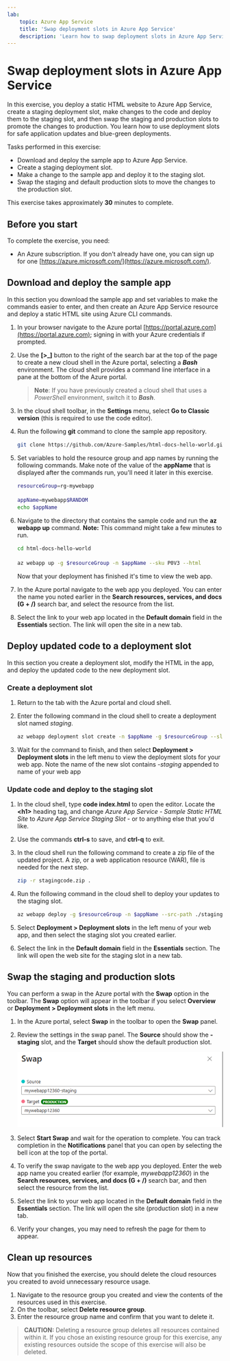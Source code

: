 ```yaml
---
lab:
    topic: Azure App Service
    title: 'Swap deployment slots in Azure App Service'
    description: 'Learn how to swap deployment slots in Azure App Service. In this exercise you: deploy a simple app to App Service; make a small change to the app and deploy that to a staging slot; and finally swap the slots so the updated app is in production.'
---
```


# Swap deployment slots in Azure App Service

In this exercise, you deploy a static HTML website to Azure App Service, create a staging deployment slot, make changes to the code and deploy them to the staging slot, and then swap the staging and production slots to promote the changes to production. You learn how to use deployment slots for safe application updates and blue-green deployments.

Tasks performed in this exercise:

* Download and deploy the sample app to Azure App Service.
* Create a staging deployment slot.
* Make a change to the sample app and deploy it to the staging slot.
* Swap the staging and default production slots to move the changes to the production slot.

This exercise takes approximately **30** minutes to complete.

## Before you start

To complete the exercise, you need:

* An Azure subscription. If you don't already have one, you can sign up for one [https://azure.microsoft.com/](https://azure.microsoft.com/).

## Download and deploy the sample app

In this section you download the sample app and set variables to make the commands easier to enter, and then create an Azure App Service resource and deploy a static HTML site using Azure CLI commands.

1. In your browser navigate to the Azure portal [https://portal.azure.com](https://portal.azure.com); signing in with your Azure credentials if prompted.

1. Use the **[\>_]** button to the right of the search bar at the top of the page to create a new cloud shell in the Azure portal, selecting a ***Bash*** environment. The cloud shell provides a command line interface in a pane at the bottom of the Azure portal.

    > **Note**: If you have previously created a cloud shell that uses a *PowerShell* environment, switch it to ***Bash***.

1. In the cloud shell toolbar, in the **Settings** menu, select **Go to Classic version** (this is required to use the code editor).

1. Run the following **git** command to clone the sample app repository.

    ```bash
    git clone https://github.com/Azure-Samples/html-docs-hello-world.git
    ```

1. Set variables to hold the resource group and app names by running the following commands. Make note of the value of the **appName** that is displayed after the commands run, you'll need it later in this exercise.

    ```bash
    resourceGroup=rg-mywebapp

    appName=mywebapp$RANDOM
    echo $appName
    ```

1. Navigate to the directory that contains the sample code and run the **az webapp up** command. **Note:** This command might take a few minutes to run.

    ```bash
    cd html-docs-hello-world

    az webapp up -g $resourceGroup -n $appName --sku P0V3 --html
    ```

    Now that your deployment has finished it's time to view the web app.

1. In the Azure portal navigate to the web app you deployed. You can enter the name you noted earlier in the **Search resources, services, and docs (G + /)** search bar, and select the resource from the list.

1. Select the link to your web app located in the **Default domain** field in the **Essentials** section. The link will open the site in a new tab.

## Deploy updated code to a deployment slot

In this section you create a deployment slot, modify the HTML in the app, and deploy the updated code to the new deployment slot.

### Create a deployment slot 

1. Return to the tab with the Azure portal and cloud shell.

1. Enter the following command in the cloud shell to create a deployment slot named *staging*.

    ```bash
    az webapp deployment slot create -n $appName -g $resourceGroup --slot staging
    ```

1. Wait for the command to finish, and then select **Deployment > Deployment slots** in the left menu to view the deployment slots for your web app. Note the name of the new slot contains *-staging* appended to name of your web app

### Update code and deploy to the staging slot

1. In the cloud shell, type **code index.html** to open the editor. Locate the **\<h1\>** heading tag, and change *Azure App Service - Sample Static HTML Site* to *Azure App Service Staging Slot* - or to anything else that you'd like.

1. Use the commands **ctrl-s** to save, and **ctrl-q** to exit.

1. In the cloud shell run the following command to create a zip file of the updated project. A zip,  or a web application resource (WAR), file is needed for the next step.

    ```bash
    zip -r stagingcode.zip .
    ```

1. Run the following command in the cloud shell to deploy your updates to the staging slot.

    ```bash
    az webapp deploy -g $resourceGroup -n $appName --src-path ./stagingcode.zip --slot staging
    ```

1. Select **Deployment > Deployment slots** in the left menu of your web app, and then select the staging slot you created earlier.

1. Select the link in the **Default domain** field in the **Essentials** section. The link will open the web site for the staging slot in a new tab.

## Swap the staging and production slots

You can perform a swap in the Azure portal with the **Swap** option in the toolbar. The **Swap** option will appear in the toolbar if you select **Overview** or **Deployment > Deployment slots** in the left menu.

1. In the Azure portal, select **Swap** in the toolbar to open the **Swap** panel.

1. Review the settings in the swap panel. The **Source** should show the **-staging** slot, and the **Target** should show the default production slot.

    ![Screenshot of the Swap panel.](./media/02/app-service-swap-panel.png)

1. Select **Start Swap** and wait for the operation to complete. You can track completion in the **Notifications** panel that you can open by selecting the bell icon at the top of the portal.

1. To verify the swap navigate to the web app you deployed. Enter the web app name you created earlier (for example, *mywebapp12360*) in the **Search resources, services, and docs (G + /)** search bar, and then select the resource from the list.

1. Select the link to your web app located in the **Default domain** field in the **Essentials** section. The link will open the site (production slot) in a new tab.

1. Verify your changes, you may need to refresh the page for them to appear.

## Clean up resources

Now that you finished the exercise, you should delete the cloud resources you created to avoid unnecessary resource usage.

1. Navigate to the resource group you created and view the contents of the resources used in this exercise.
1. On the toolbar, select **Delete resource group**.
1. Enter the resource group name and confirm that you want to delete it.

> **CAUTION:** Deleting a resource group deletes all resources contained within it. If you chose an existing resource group for this exercise, any existing resources outside the scope of this exercise will also be deleted.
